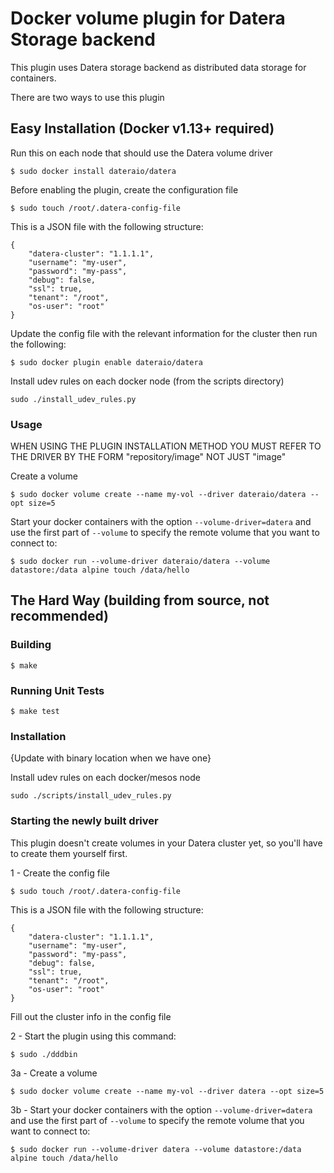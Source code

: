 # Docker volume plugin for Datera Storage backend

This plugin uses Datera storage backend as distributed data storage for containers.

There are two ways to use this plugin

## Easy Installation (Docker v1.13+ required)

Run this on each node that should use the Datera volume driver
```
$ sudo docker install dateraio/datera
```
Before enabling the plugin, create the configuration file
```
$ sudo touch /root/.datera-config-file
```
This is a JSON file with the following structure:
```
{
    "datera-cluster": "1.1.1.1",
    "username": "my-user",
    "password": "my-pass",
    "debug": false,
    "ssl": true,
    "tenant": "/root",
    "os-user": "root"
}
```
Update the config file with the relevant information for the cluster then
run the following:
```
$ sudo docker plugin enable dateraio/datera
```

Install udev rules on each docker node (from the scripts directory)
```
sudo ./install_udev_rules.py
```

### Usage
WHEN USING THE PLUGIN INSTALLATION METHOD YOU MUST REFER TO THE DRIVER BY
THE FORM "repository/image" NOT JUST "image"

Create a volume
```
$ sudo docker volume create --name my-vol --driver dateraio/datera --opt size=5
```

Start your docker containers with the option `--volume-driver=datera` and use the first part of `--volume` to specify the remote volume that you want to connect to:
```
$ sudo docker run --volume-driver dateraio/datera --volume datastore:/data alpine touch /data/hello
```

## The Hard Way (building from source, not recommended)

### Building
```
$ make
```

### Running Unit Tests

```
$ make test
```

### Installation

{Update with binary location when we have one}

Install udev rules on each docker/mesos node
```
sudo ./scripts/install_udev_rules.py
```

### Starting the newly built driver

This plugin doesn't create volumes in your Datera cluster yet, so you'll have to create them yourself first.

1 - Create the config file
```
$ sudo touch /root/.datera-config-file
```
This is a JSON file with the following structure:
```
{
    "datera-cluster": "1.1.1.1",
    "username": "my-user",
    "password": "my-pass",
    "debug": false,
    "ssl": true,
    "tenant": "/root",
    "os-user": "root"
}
```
Fill out the cluster info in the config file

2 - Start the plugin using this command:
```
$ sudo ./dddbin
```

3a - Create a volume
```
$ sudo docker volume create --name my-vol --driver datera --opt size=5
```

3b - Start your docker containers with the option `--volume-driver=datera` and use the first part of `--volume` to specify the remote volume that you want to connect to:
```
$ sudo docker run --volume-driver datera --volume datastore:/data alpine touch /data/hello
```
